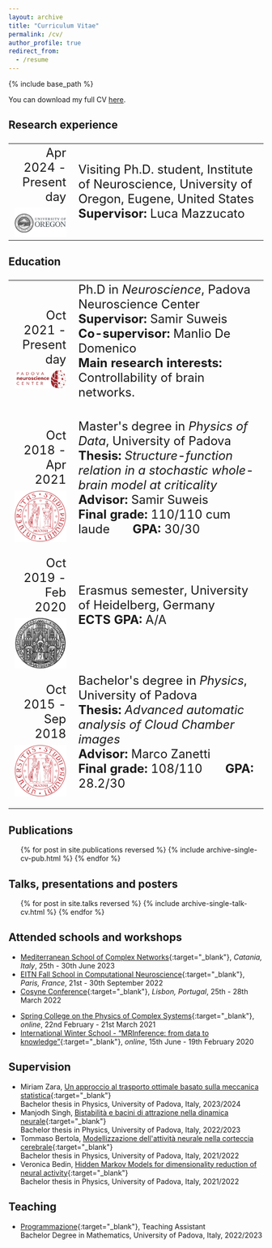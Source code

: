 ```yaml
---
layout: archive
title: "Curriculum Vitae"
permalink: /cv/
author_profile: true
redirect_from:
  - /resume
---
```


{% include base_path %}

You can download my full CV [here](/files/CV.pdf).

## Research experience
<font size="5">
<table>
  <tr>
    <td width="25%"><div align="right">Apr 2024 - Present day<br>
    <img src='/images/university-of-Oregon-logo.png' style="padding-top:7px; display: block; margin-right:20px;" width="200"></div>
    </td>
    <td width="75%">Visiting Ph.D. student, Institute of Neuroscience, University of Oregon, Eugene, United States<br>
       <b>Supervisor:</b> Luca Mazzucato<br>
   </td>
  </tr>
</table>
</font>

## Education
<font size="5">
<table>
  <tr>
    <td width="25%"><div align="right">Oct 2021 - Present day<br>
	  <img src='/images/pnc_name.png' style="padding-top:7px;display: block;margin-right:0px;" width="200"></div>
    </td>
    <td width="75%">Ph.D in <i>Neuroscience</i>, Padova Neuroscience Center<br>
	     <b>Supervisor:</b> Samir Suweis<br>
		   <b>Co-supervisor:</b> Manlio De Domenico<br>
       <b>Main research interests:</b> Controllability of brain networks.<br><br>
   </td>
  </tr>
  <tr>
    <td width="25%"><div align="right">Oct 2018 - Apr 2021<br>
		<img src="/images/unipd.png" style="padding-top: 7px;display: block;margin-right:25px;" width="130"></div></td>
		<td width="75%">Master's degree in <i>Physics of Data</i>, University of Padova<br>
      <b>Thesis:</b> <i>Structure-function relation in a stochastic whole-brain model at criticality</i><br>
	 		<b>Advisor:</b> Samir Suweis<br>
      <b>Final grade:</b> 110/110 cum laude &nbsp; &nbsp; &nbsp;
      <b>GPA:</b> 30/30<br><br>
    </td>
  </tr>
  <tr>
    <td width="25%"><div align="right">Oct 2019 - Feb 2020<br>
		<img src="/images/heidelberg_black.png" style="padding-top: 7px;display: block;margin-right:25px;" width="130"></div></td>
		<td width="75%">Erasmus semester, University of Heidelberg, Germany<br>
      <b>ECTS GPA:</b> A/A<br><br>
    </td>
  </tr>
  <tr>
    <td width="25%"><div align="right">Oct 2015 - Sep 2018<br>
			<img src="/images/unipd.png" style="padding-top: 7px;display: block;margin-right:25px;" width="130"></div></td>
		<td width="75%">Bachelor's degree in <i>Physics</i>, University of Padova<br>
      <b>Thesis:</b> <i>Advanced automatic analysis of Cloud Chamber images</i><br>
	 		<b>Advisor:</b> Marco Zanetti<br>
      <b>Final grade:</b> 108/110 &nbsp; &nbsp; &nbsp;
      <b>GPA:</b> 28.2/30<br><br>
    </td>
  </tr>
</table>
</font>

## Publications
  <ul>{% for post in site.publications reversed %}
    {% include archive-single-cv-pub.html %}
  {% endfor %}</ul>

<!-- >
## Organized conferences
* [Robustness, Adaptability and Critical Transitions in Living Systems Satellite](https://liphlab.github.io/REACT2021){:target="_blank"}, *Conference on Complex Systems 2021, Lyon, France*, 27th October 2021
-->

## Talks, presentations and posters
  <ul>{% for post in site.talks reversed %}
    {% include archive-single-talk-cv.html %}
  {% endfor %}</ul>

## Attended schools and workshops
* [Mediterranean School of Complex Networks](https://mediterraneanschoolcomplex.net/){:target="_blank"}<!--_-->, *Catania, Italy*, 25th - 30th June 2023
* [EITN Fall School in Computational Neuroscience](https://eitnschool2022.sciencesconf.org/){:target="_blank"}<!--_-->, *Paris, France*, 21st - 30th September 2022
* [Cosyne Conference](https://www.cosyne.org/){:target="_blank"}<!--_-->, *Lisbon, Portugal*, 25th - 28th March 2022
<!-- * [Workshop: Spatial Brain Dynamics](https://www.physicsoflife.org.uk/physics-of-brains.html){:target="_blank"}, *online*, 11th - 13th May 2022 -->
* [Spring College on the Physics of Complex Systems](http://indico.ictp.it/event/9131/){:target="_blank"}<!--_-->, *online*, 22nd February - 21st March 2021
* [International Winter School - “MRInference: from data to knowledge”](https://dpss.unipd.it/winter-school-2021/home){:target="_blank"}<!--_-->, *online*, 15th June - 19th February 2020

<!-- 
## Honors and awards
* **SECS grant**, provided by the Young Researcher in Complex Systems Society.
* **Physical Review Letters Editors' Suggestion and [Physics Viewpoint](https://physics.aps.org/articles/v14/162){:target="_blank"}** for the paper "Mutual information disentangles interactions from changing environments"
* **Best Poster Award** at SMEEB 2021 for the poster "Modeling the emergence of scale-free fire outbreaks in Australia"
* **Graduate Alumni Award**, best student to graduate in a Master of Science at the University of Padova, academic year 2018/2019
-->

## Supervision
* Miriam Zara, [Un approccio al trasporto ottimale basato sulla meccanica statistica](https://thesis.unipd.it/handle/20.500.12608/64696){:target="_blank"}<br>
Bachelor thesis in Physics, University of Padova, Italy, 2023/2024
* Manjodh Singh, [Bistabilità e bacini di attrazione nella dinamica neurale](https://thesis.unipd.it/handle/20.500.12608/53401){:target="_blank"}<br>
Bachelor thesis in Physics, University of Padova, Italy, 2022/2023
* Tommaso Bertola, [Modellizzazione dell'attività neurale nella corteccia cerebrale](https://thesis.unipd.it/handle/20.500.12608/35057?mode=simple){:target="_blank"}<br>
Bachelor thesis in Physics, University of Padova, Italy, 2021/2022
* Veronica Bedin, [Hidden Markov Models for dimensionality reduction of neural activity](https://thesis.unipd.it/handle/20.500.12608/41577){:target="_blank"}<br>
Bachelor thesis in Physics, University of Padova, Italy, 2021/2022

## Teaching
* [Programmazione](https://www.didattica.unipd.it/off/2022/LT/SC/SC1159/000ZZ/SCM0014406/A1302){:target="_blank"}, Teaching Assistant<br>
Bachelor Degree in Mathematics, University of Padova, Italy, 2022/2023
  
<!-- Talks
======
  <ul>{% for post in site.talks %}
    {% include archive-single-talk-cv.html %}
  {% endfor %}</ul>
  
Teaching
======
  <ul>{% for post in site.teaching %}
    {% include archive-single-cv.html %}
  {% endfor %}</ul>
  
Service and leadership
======
* Currently signed in to 43 different slack teams
-->
